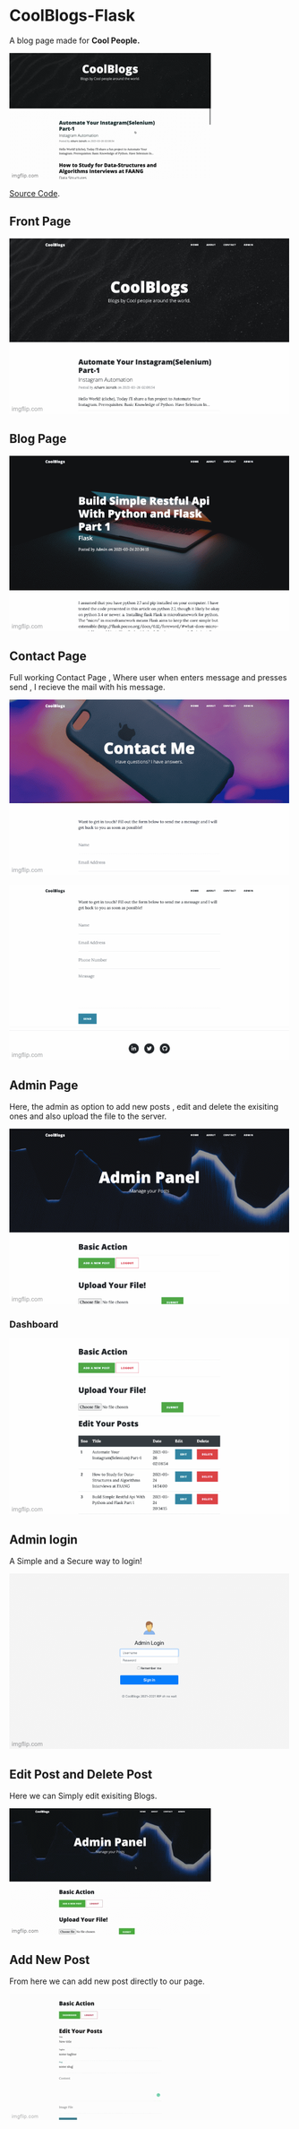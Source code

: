 # CoolBlogs-Flask

A blog page made for **Cool People.**

![img](https://raw.githubusercontent.com/atharvjairath/Coolblogs-Flask/main/md_img/53hy0g.gif)
  
[Source Code](https://github.com/atharvjairath/Coolblogs-Flask).



## Front Page

![img](https://raw.githubusercontent.com/atharvjairath/Coolblogs-Flask/main/md_img/53hvl7.gif)
## Blog Page

![img](https://raw.githubusercontent.com/atharvjairath/Coolblogs-Flask/main/md_img/53hxd9.gif)



## Contact Page

Full working Contact Page , Where user when enters message and presses send , I recieve the mail with his message.

![img1](https://raw.githubusercontent.com/atharvjairath/Coolblogs-Flask/main/md_img/53hx32.gif)

![img](https://raw.githubusercontent.com/atharvjairath/Coolblogs-Flask/main/md_img/53hwxr.gif)

## Admin Page

Here, the admin as option to add new posts , edit and delete the exisiting ones and also upload the file to the server.

![img](https://raw.githubusercontent.com/atharvjairath/Coolblogs-Flask/main/md_img/53hxki.gif)


### Dashboard
![img](https://raw.githubusercontent.com/atharvjairath/Coolblogs-Flask/main/md_img/53hxn1.gif)

## Admin login

A Simple and a Secure way to login!

![img](https://raw.githubusercontent.com/atharvjairath/Coolblogs-Flask/main/md_img/53hxhg.gif)


## Edit Post and Delete Post

Here we can Simply edit exisiting Blogs.

![img](https://raw.githubusercontent.com/atharvjairath/Coolblogs-Flask/main/md_img/53hy9q.gif)


## Add New Post

From here we can add new post directly to our page.

![img](https://raw.githubusercontent.com/atharvjairath/Coolblogs-Flask/main/md_img/53hyl6.gif)
